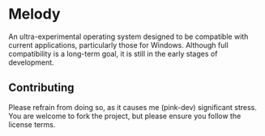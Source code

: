 # Melody

An ultra-experimental operating system designed to be compatible with current applications, particularly those for Windows. Although full compatibility is a long-term goal, it is still in the early stages of development.

## Contributing

Please refrain from doing so, as it causes me (pink-dev) significant stress. You are welcome to fork the project, but please ensure you follow the license terms.
